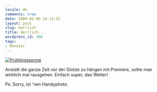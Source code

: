 ```yaml
---
locale: de
comments: true
date: 2008-02-09 14:13:51
layout: post
slug: herrlich
title: Herrlich...
wordpress_id: 388
tags:
- Münster
---
```


[![Frühlingssonne](http://farm3.static.flickr.com/2398/2252611044_f3573a1127.jpg)](http://www.flickr.com/photos/wannawork/2252611044/)

Anstatt die ganze Zeit vor der Glotze zu hängen mit Premiere, sollte man
wirklich mal rausgehen. Einfach super, das Wetter!

Ps: Sorry, ist 'nen Handyphoto.
